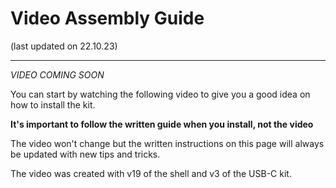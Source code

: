 # Video Assembly Guide
(last updated on 22.10.23)
___

*VIDEO COMING SOON*

You can start by watching the following video to give you a good idea on how to install the kit. 

**It's important to follow the written guide when you install, not the video**

The video won't change but the written instructions on this page will always be updated with new tips and tricks. 

The video was created with v19 of the shell and v3 of the USB-C kit.

